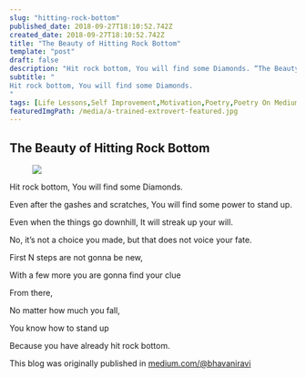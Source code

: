```yaml
---
slug: "hitting-rock-bottom"
published_date: 2018-09-27T18:10:52.742Z
created_date: 2018-09-27T18:10:52.742Z
title: "The Beauty of Hitting Rock Bottom"
template: "post"
draft: false
description: "Hit rock bottom, You will find some Diamonds. “The Beauty of Hitting Rock Bottom” is published by Bhavani Ravi in Fiction Flows"
subtitle: "
Hit rock bottom, You will find some Diamonds.
"
tags: [Life Lessons,Self Improvement,Motivation,Poetry,Poetry On Medium]
featuredImgPath: /media/a-trained-extrovert-featured.jpg
---
```

## The Beauty of Hitting Rock Bottom

<figure>

![](/media/hitting-rock-bottom-0.png)

</figure>

Hit rock bottom, You will find some Diamonds.

Even after the gashes and scratches, You will find some power to stand up.

Even when the things go downhill, It will streak up your will.

No, it’s not a choice you made, but that does not voice your fate.

First N steps are not gonna be new,

With a few more you are gonna find your clue

From there,

No matter how much you fall,

You know how to stand up

Because you have already hit rock bottom.

This blog was originally published in [medium.com/@bhavaniravi](https://medium.com/@bhavaniravi)
